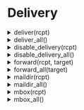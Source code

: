 # Delivery
<details><summary>deliver(rcpt)</summary><br/> Set the delivery method to deliver for a single recipient.
 After all rules are evaluated, the email will be sent
 to the recipient using the domain of its address.

 # Args

 * `rcpt` - the recipient to apply the method to.

 # Effective smtp stage

 All of them.

 # Example
 ```js
 #{
     delivery: [
        action "setup delivery" || deliver("john.doe@example.com"),
     ]
 }
 ```

 # Module:Delivery
</details>
<details><summary>deliver_all()</summary><br/> Set the delivery method to deliver for all recipients.
 After all rules are evaluated, the email will be sent
 to all recipients using the domain of their respective address.

 # Effective smtp stage

 All of them.

 # Example
 ```js
 #{
     delivery: [
        action "setup delivery" || deliver_all(),
     ]
 }
 ```

 # Module:Delivery
</details>
<details><summary>disable_delivery(rcpt)</summary><br/> Disable the delivery for a single recipient.

 # Args

 * `rcpt` - the recipient to apply the method to.

 # Effective smtp stage

 All of them.

 # Example
 ```js
 #{
     delivery: [
        action "disable delivery" || disable_delivery("john.doe@example.com"),
     ]
 }
 ```

 # Module:Delivery
</details>
<details><summary>disable_delivery_all()</summary><br/> Disable delivery for all single recipients.

 # Effective smtp stage

 All of them.

 # Example
 ```js
 #{
     delivery: [
        action "disable delivery" || disable_delivery_all(),
     ]
 }
 ```

 # Module:Delivery
</details>
<details><summary>forward(rcpt, target)</summary><br/> Set the delivery method to forwarding for a single recipient.
 After all rules are evaluated, forwarding will be used to deliver
 the email to the recipient.

 # Args

 * `rcpt` - the recipient to apply the method to.
 * `target` - the target to forward the email to.

 # Effective smtp stage

 All of them.

 # Example
 ```js
 #{
     delivery: [
        action "setup forwarding" || forward("john.doe@example.com", "mta-john.example.com"),
     ]
 }
 ```

 # Module:Delivery
</details>
<details><summary>forward_all(target)</summary><br/> Set the delivery method to forwarding for all recipients.
 After all rules are evaluated, forwarding will be used to deliver
 the email.

 # Args

 * `target` - the target to forward the email to.

 # Effective smtp stage

 All of them.

 # Example
 ```js
 #{
     delivery: [
        action "setup forwarding" || forward_all("mta-john.example.com"),
     ]
 }
 ```

 # Module:Delivery
</details>
<details><summary>maildir(rcpt)</summary><br/> Set the delivery method to maildir for a recipient.
 After all rules are evaluated, the email will be stored
 localy in the `~/Maildir/new/` folder of the recipient's user if it exists on the server.

 # Args

 * `rcpt` - the recipient to apply the method to.

 # Effective smtp stage

 All of them.

 # Example
 ```js
 #{
     delivery: [
        action "setup maildir" || maildir("john.doe@example.com"),
     ]
 }
 ```

 # Module:Delivery
</details>
<details><summary>maildir_all()</summary><br/> Set the delivery method to maildir for all recipients.
 After all rules are evaluated, the email will be stored
 localy in each `~/Maildir/new` folder of they respective recipient
 if they exists on the server.

 # Effective smtp stage

 All of them.

 # Example
 ```js
 #{
     delivery: [
        action "setup mbox" || mbox_all(),
     ]
 }
 ```

 # Module:Delivery
</details>
<details><summary>mbox(rcpt)</summary><br/> Set the delivery method to mbox for a recipient.
 After all rules are evaluated, the email will be stored
 localy in the mail box of the recipient if it exists on the server.

 # Args

 * `rcpt` - the recipient to apply the method to.

 # Effective smtp stage

 All of them.

 # Example
 ```js
 #{
     delivery: [
        action "setup mbox" || mbox("john.doe@example.com"),
     ]
 }
 ```

 # Module:Delivery
</details>
<details><summary>mbox_all()</summary><br/> Set the delivery method to mbox for all recipients.
 After all rules are evaluated, the email will be stored
 localy in the mail box of all recipients if they exists on the server.

 # Effective smtp stage

 All of them.

 # Example
 ```js
 #{
     delivery: [
        action "setup mbox" || mbox_all(),
     ]
 }
 ```

 # Module:Delivery
</details>